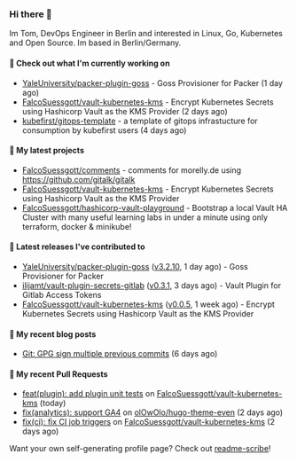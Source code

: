 ### Hi there 👋

Im Tom, DevOps Engineer in Berlin and interested in Linux, Go, Kubernetes and Open Source.
Im based in Berlin/Germany.

#### 👷 Check out what I'm currently working on

- [YaleUniversity/packer-plugin-goss](https://github.com/YaleUniversity/packer-plugin-goss) - Goss Provisioner for Packer (1 day ago)
- [FalcoSuessgott/vault-kubernetes-kms](https://github.com/FalcoSuessgott/vault-kubernetes-kms) - Encrypt Kubernetes Secrets using Hashicorp Vault as the KMS Provider (2 days ago)
- [kubefirst/gitops-template](https://github.com/kubefirst/gitops-template) - a template of gitops infrastucture for consumption by kubefirst users (4 days ago)

#### 🌱 My latest projects

- [FalcoSuessgott/comments](https://github.com/FalcoSuessgott/comments) - comments for morelly.de using https://github.com/gitalk/gitalk
- [FalcoSuessgott/vault-kubernetes-kms](https://github.com/FalcoSuessgott/vault-kubernetes-kms) - Encrypt Kubernetes Secrets using Hashicorp Vault as the KMS Provider
- [FalcoSuessgott/hashicorp-vault-playground](https://github.com/FalcoSuessgott/hashicorp-vault-playground) - Bootstrap a local Vault HA Cluster with many useful learning labs in under a minute using only terraform, docker &amp; minikube!

#### 🔭 Latest releases I've contributed to

- [YaleUniversity/packer-plugin-goss](https://github.com/YaleUniversity/packer-plugin-goss) ([v3.2.10](https://github.com/YaleUniversity/packer-plugin-goss/releases/tag/v3.2.10), 1 day ago) - Goss Provisioner for Packer
- [ilijamt/vault-plugin-secrets-gitlab](https://github.com/ilijamt/vault-plugin-secrets-gitlab) ([v0.3.1](https://github.com/ilijamt/vault-plugin-secrets-gitlab/releases/tag/v0.3.1), 3 days ago) - Vault Plugin for Gitlab Access Tokens
- [FalcoSuessgott/vault-kubernetes-kms](https://github.com/FalcoSuessgott/vault-kubernetes-kms) ([v0.0.5](https://github.com/FalcoSuessgott/vault-kubernetes-kms/releases/tag/v0.0.5), 1 week ago) - Encrypt Kubernetes Secrets using Hashicorp Vault as the KMS Provider

#### 📜 My recent blog posts

- [Git: GPG sign multiple previous commits](https://morelly.de/post/20240328_git_gpg_sign_commits/) (6 days ago)

#### 🔨 My recent Pull Requests

- [feat(plugin): add plugin unit tests](https://github.com/FalcoSuessgott/vault-kubernetes-kms/pull/41) on [FalcoSuessgott/vault-kubernetes-kms](https://github.com/FalcoSuessgott/vault-kubernetes-kms) (today)
- [fix(analytics): support GA4](https://github.com/olOwOlo/hugo-theme-even/pull/432) on [olOwOlo/hugo-theme-even](https://github.com/olOwOlo/hugo-theme-even) (2 days ago)
- [fix(ci): fix CI job triggers](https://github.com/FalcoSuessgott/vault-kubernetes-kms/pull/40) on [FalcoSuessgott/vault-kubernetes-kms](https://github.com/FalcoSuessgott/vault-kubernetes-kms) (2 days ago)

Want your own self-generating profile page? Check out [readme-scribe](https://github.com/muesli/readme-scribe)!